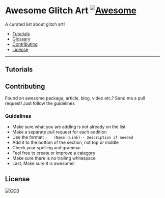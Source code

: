 # Awesome Glitch Art [![Awesome](https://cdn.rawgit.com/sindresorhus/awesome/d7305f38d29fed78fa85652e3a63e154dd8e8829/media/badge.svg)](https://github.com/sindresorhus/awesome)

A curated list about glitch art!

-   [Tutorials](#tutorials)
-   [Glossary](#glossary)
-   [Contributing](#contributing)
-   [License](#license)

---

## Tutorials

## Contributing

Found an awesome package, article, blog, video etc.?
Send me a pull request! Just follow the guidelines

### Guidelines

-   Make sure what you are adding is not already on the list
-   Make a separate pull request for each addition
-   Use the format: `-   [Name](Link) - Description if needed`
-   Add it to the bottom of the section, not top or middle
-   Check your spelling and grammar
-   Feel free to create or improve a category
-   Make sure there is no trailing whitespace
-   Last, Make sure it is awesome!

## License

[![CC0](https://i.creativecommons.org/p/zero/1.0/88x31.png)](https://creativecommons.org/publicdomain/zero/1.0/)
